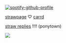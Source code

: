 [![spotify-github-profile](https://spotify-github-profile.kittinanx.com/api/view?uid=wjdes5kajmt1gqhbzctuzbgid&cover_image=true&theme=natemoo-re&show_offline=false&background_color=121212&interchange=true&bar_color=53b14f&bar_color_cover=false)](https://github.com/kittinan/spotify-github-profile) 

[strawpage](https://arminsu.straw.page/) ‪♡ [carrd](https://arrlertt.carrd.co/) 

[straw replies](https://jazzyarlert.straw.page/) !!!! (ponytown)


![](https://cdn.cdnstep.com/eFElt5N5NYdwUYTRkmHo/7.png)





 
 
 

